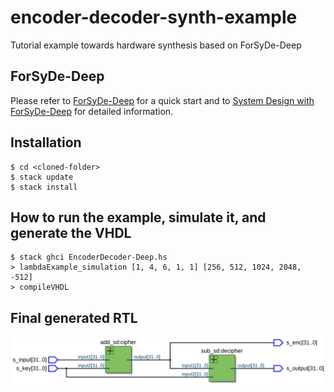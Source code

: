 # encoder-decoder-synth-example
Tutorial example towards hardware synthesis based on ForSyDe-Deep

## ForSyDe-Deep
Please refer to [ForSyDe-Deep](https://forsyde.github.io/forsyde-deep/) for a quick start and to [System Design with ForSyDe-Deep](https://forsyde.github.io/forsyde-deep/forsyde-deep-tutorial) for detailed information.

## Installation
```
$ cd <cloned-folder>  
$ stack update  
$ stack install  
```

## How to run the example, simulate it, and generate the VHDL
```
$ stack ghci EncoderDecoder-Deep.hs
> lambdaExample_simulation [1, 4, 6, 1, 1] [256, 512, 1024, 2048, -512]
> compileVHDL
```

## Final generated RTL
![rtl](https://github.com/dloubach/encoder-decoder-synth-example/blob/master/figs/rtl.png)
